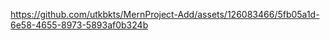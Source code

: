

https://github.com/utkbkts/MernProject-Add/assets/126083466/5fb05a1d-6e58-4655-8973-5893af0b324b

